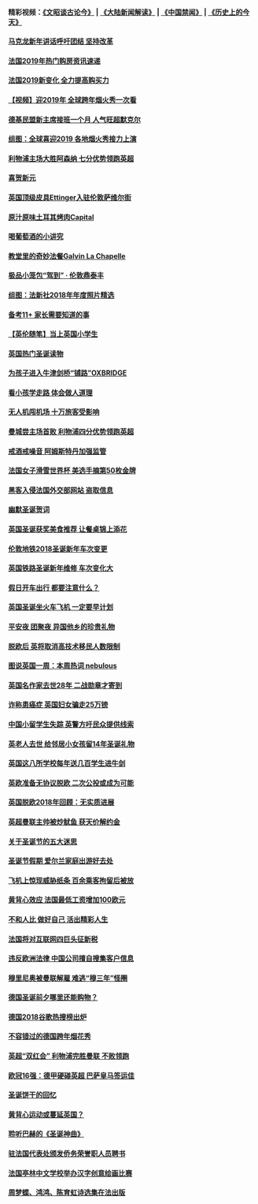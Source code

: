 #### 精彩视频：[《文昭谈古论今》](https://github.com/gfw-breaker/wenzhao/blob/master/README.md?t=01021230) | [《大陆新闻解读》](https://github.com/gfw-breaker/ntdtv-comedy/blob/master/README.md?t=01021230) | [《中国禁闻》](https://github.com/gfw-breaker/ntdtv-news/blob/master/README.md?t=01021230) | [《历史上的今天》](https://github.com/gfw-breaker/today-in-history/blob/master/README.md?t=01021230) 

#### [马克龙新年讲话呼吁团结  坚持改革](../pages/nsc974/n10947012.md?t=01021230) 

#### [法国2019年热门购房资讯速递](../pages/nsc974/n10947033.md?t=01021230) 

#### [法国2019新变化 全力提高购买力](../pages/nsc974/n10946987.md?t=01021230) 

#### [【视频】迎2019年 全球跨年烟火秀一次看](../pages/nsc974/n10946627.md?t=01021230) 

#### [德基民盟新主席接班一个月 人气旺超默克尔](../pages/nsc974/n10946634.md?t=01021230) 

#### [组图：全球喜迎2019 各地烟火秀接力上演](../pages/nsc974/n10945584.md?t=01021230) 

#### [利物浦主场大胜阿森纳 七分优势领跑英超](../pages/nsc974/n10945421.md?t=01021230) 

#### [喜贺新元](../pages/nsc974/n10936605.md?t=01021230) 

#### [英国顶级皮具Ettinger入驻伦敦萨维尔街](../pages/nsc974/n10936595.md?t=01021230) 

#### [原汁原味土耳其烤肉Capital](../pages/nsc974/n10936573.md?t=01021230) 

#### [喝葡萄酒的小讲究](../pages/nsc974/n10936535.md?t=01021230) 

#### [教堂里的奇妙法餐Galvin La Chapelle](../pages/nsc974/n10935913.md?t=01021230) 

#### [极品小笼包“驾到” · 伦敦鼎泰丰](../pages/nsc974/n10935791.md?t=01021230) 

#### [组图：法新社2018年年度照片精选](../pages/nsc974/n10935213.md?t=01021230) 

#### [备考11+ 家长需要知道的事](../pages/nsc974/n10934312.md?t=01021230) 

#### [【英伦随笔】当上英国小学生](../pages/nsc974/n10934305.md?t=01021230) 

#### [英国热门圣诞读物](../pages/nsc974/n10934285.md?t=01021230) 

#### [为孩子进入牛津剑桥“铺路”OXBRIDGE](../pages/nsc974/n10934233.md?t=01021230) 

#### [看小孩学走路 体会做人道理](../pages/nsc974/n10934169.md?t=01021230) 

#### [无人机闯机场  十万旅客受影响](../pages/nsc974/n10934028.md?t=01021230) 

#### [曼城尝主场首败 利物浦四分优势领跑英超](../pages/nsc974/n10932818.md?t=01021230) 

#### [戒酒戒噪音 阿姆斯特丹加强监管](../pages/nsc974/n10928070.md?t=01021230) 

#### [法国女子滑雪世界杯 美选手摘第50枚金牌](../pages/nsc974/n10927351.md?t=01021230) 

#### [黑客入侵法国外交部网站 盗取信息](../pages/nsc974/n10927269.md?t=01021230) 

#### [幽默圣诞贺词](../pages/nsc974/n10926672.md?t=01021230) 

#### [英国圣诞获奖美食推荐 让餐桌锦上添花](../pages/nsc974/n10926641.md?t=01021230) 

#### [伦敦地铁2018圣诞新年车次变更](../pages/nsc974/n10926629.md?t=01021230) 

#### [英国铁路圣诞新年维修 车次变化大](../pages/nsc974/n10926618.md?t=01021230) 

#### [假日开车出行 都要注意什么？](../pages/nsc974/n10926610.md?t=01021230) 

#### [英国圣诞坐火车飞机 一定要早计划](../pages/nsc974/n10926599.md?t=01021230) 

#### [平安夜 团聚夜 异国他乡的珍贵礼物](../pages/nsc974/n10925634.md?t=01021230) 

#### [脱欧后 英将取消高技术移民人数限制](../pages/nsc974/n10924981.md?t=01021230) 

#### [图说英国一周：本周热词 nebulous](../pages/nsc974/n10925020.md?t=01021230) 

#### [英国名作家去世28年 二战勋章才寄到](../pages/nsc974/n10925014.md?t=01021230) 

#### [诈称患癌症 英国妇女骗走25万镑](../pages/nsc974/n10925008.md?t=01021230) 

#### [中国小留学生失踪  英警方吁民众提供线索](../pages/nsc974/n10925001.md?t=01021230) 

#### [英老人去世 给邻居小女孩留14年圣诞礼物](../pages/nsc974/n10924997.md?t=01021230) 

#### [英国这八所学校每年送几百学生进牛剑](../pages/nsc974/n10924990.md?t=01021230) 

#### [英欧准备无协议脱欧 二次公投或成为可能](../pages/nsc974/n10923373.md?t=01021230) 

#### [英国脱欧2018年回顾：无实质进展](../pages/nsc974/n10923355.md?t=01021230) 

#### [英超曼联主帅被炒鱿鱼 获天价解约金](../pages/nsc974/n10922656.md?t=01021230) 

#### [关于圣诞节的五大迷思](../pages/nsc974/n10919864.md?t=01021230) 

#### [圣诞节假期 爱尔兰家庭出游好去处](../pages/nsc974/n10919966.md?t=01021230) 

#### [飞机上惊现威胁纸条 百余乘客拘留后被放](../pages/nsc974/n10920081.md?t=01021230) 

#### [黄背心效应 法国最低工资增加100欧元](../pages/nsc974/n10919737.md?t=01021230) 

#### [不和人比 做好自己 活出精彩人生](../pages/nsc974/n10920053.md?t=01021230) 

#### [法国将对互联网四巨头征新税](../pages/nsc974/n10919837.md?t=01021230) 

#### [违反欧洲法律 中国公司擅自搜集客户信息](../pages/nsc974/n10918199.md?t=01021230) 

#### [穆里尼奥被曼联解雇 难逃“穆三年”怪圈](../pages/nsc974/n10919101.md?t=01021230) 

#### [德国圣诞前夕哪里还能购物？](../pages/nsc974/n10918186.md?t=01021230) 

#### [德国2018谷歌热搜榜出炉](../pages/nsc974/n10918077.md?t=01021230) 

#### [不容错过的德国跨年烟花秀](../pages/nsc974/n10917989.md?t=01021230) 

#### [英超“双红会” 利物浦完胜曼联 不败领跑](../pages/nsc974/n10917557.md?t=01021230) 

#### [欧冠16强：德甲硬碰英超 巴萨皇马签运佳](../pages/nsc974/n10917207.md?t=01021230) 

#### [圣诞饼干的回忆](../pages/nsc974/n10916160.md?t=01021230) 

#### [黄背心运动或蔓延英国？](../pages/nsc974/n10915769.md?t=01021230) 

#### [聆听巴赫的《圣诞神曲》](../pages/nsc974/n10910868.md?t=01021230) 

#### [驻法国代表处颁发侨务荣誉职人员聘书](../pages/nsc974/n10912829.md?t=01021230) 

#### [法国亭林中文学校举办汉字创意绘画比赛](../pages/nsc974/n10912809.md?t=01021230) 

#### [周梦蝶、鸿鸿、陈育虹诗选集在法出版](../pages/nsc974/n10912778.md?t=01021230) 

